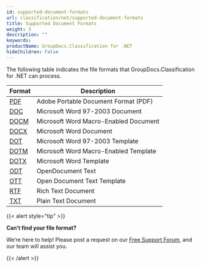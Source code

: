 ```yaml
---
id: supported-document-formats
url: classification/net/supported-document-formats
title: Supported Document Formats
weight: 3
description: ""
keywords: 
productName: GroupDocs.Classification for .NET
hideChildren: False
---
```


The following table indicates the file formats that GroupDocs.Classification for .NET can process.

| Format | Description |
| --- | --- |
| [PDF](https://wiki.fileformat.com/pdf/) | Adobe Portable Document Format (PDF) |
| [DOC](https://wiki.fileformat.com/word-processing/doc/) | Microsoft Word 97-2003 Document |
| [DOCM](https://wiki.fileformat.com/word-processing/docm/) | Microsoft Word Macro-Enabled Document |
| [DOCX](https://wiki.fileformat.com/word-processing/docx/) | Microsoft Word Document |
| [DOT](https://wiki.fileformat.com/word-processing/dot/) | Microsoft Word 97-2003 Template |
| [DOTM](https://wiki.fileformat.com/word-processing/dotm/) | Microsoft Word Macro-Enabled Template |
| [DOTX](https://wiki.fileformat.com/word-processing/dotx/) | Microsoft Word Template |
| [ODT](https://wiki.fileformat.com/word-processing/odt/) | OpenDocument Text |
| [OTT](https://wiki.fileformat.com/word-processing/ott/) | Open Document Text Template |
| [RTF](https://wiki.fileformat.com/word-processing/rtf/) | Rich Text Document |
| [TXT](https://wiki.fileformat.com/word-processing/txt/) | Plain Text Document |


{{< alert style="tip" >}}

**Can’t find your file format?**

We’re here to help! Please post a request on our [Free Support Forum](https://forum.groupdocs.com/c/classification/34), and our team will assist you.

{{< /alert >}}